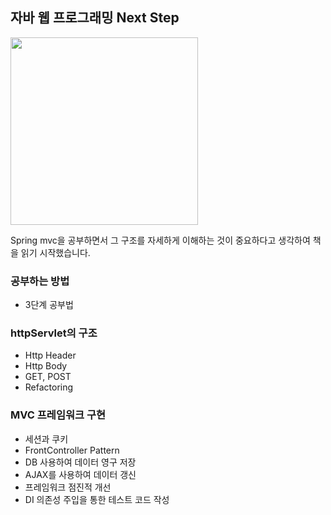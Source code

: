 ## 자바 웹 프로그래밍 Next Step

<img src="https://github.com/piaochung/review/blob/main/%EC%9E%90%EB%B0%94-%EC%9B%B9-%ED%94%84%EB%A1%9C%EA%B7%B8%EB%9E%98%EB%B0%8D-Next-Step/images/%EC%9E%90%EB%B0%94-%EC%9B%B9-%ED%94%84%EB%A1%9C%EA%B7%B8%EB%9E%98%EB%B0%8D-Next-Step.jpg" width="300">

Spring mvc을 공부하면서 그 구조를 자세하게 이해하는 것이 중요하다고 생각하여 책을 읽기 시작했습니다.

### 공부하는 방법
- 3단계 공부법

### httpServlet의 구조
- Http Header
- Http Body
- GET, POST
- Refactoring

### MVC 프레임워크 구현
- 세션과 쿠키
- FrontController Pattern
- DB 사용하여 데이터 영구 저장
- AJAX를 사용하여 데이터 갱신
- 프레임워크 점진적 개선
- DI 의존성 주입을 통한 테스트 코드 작성
